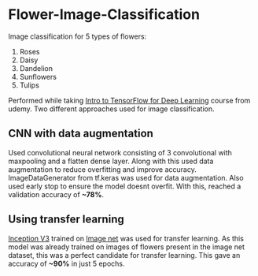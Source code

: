 
# Flower-Image-Classification
Image classification for 5 types of flowers:
 1. Roses
 2. Daisy
 3. Dandelion
 4. Sunflowers
 5. Tulips

Performed while taking [Intro to TensorFlow for Deep Learning](https://www.udacity.com/course/intro-to-tensorflow-for-deep-learning--ud187) course from udemy.
Two different approaches used for image classification.
## CNN with data augmentation
Used convolutional neural network consisting of 3 convolutional with maxpooling and a flatten dense layer. Along with this used data augmentation to reduce overfitting and improve accuracy. ImageDataGenerator from tf.keras was used for data augmentation. Also used early stop to ensure the model doesnt overfit. With this, reached a validation accuracy of **~78%**.

## Using transfer learning
[Inception V3](https://tfhub.dev/google/tf2-preview/inception_v3/feature_vector/4) trained on [Image net](https://www.image-net.org/) was used for transfer learning. As this model was already trained on images of flowers present in the image net dataset, this was a perfect candidate for transfer learning. This gave an accuracy of **~90%** in just 5 epochs.
